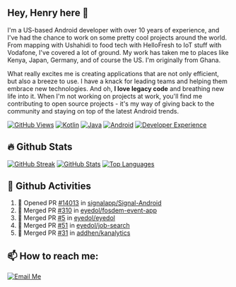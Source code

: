 ## Hey, Henry here 👋

<!-- About me -->
I'm a US-based Android developer with over 10 years of experience, and I've had the chance to work on some pretty cool projects around the world. From mapping with Ushahidi to food tech with HelloFresh to IoT stuff with Vodafone, I've covered a lot of ground. My work has taken me to places like Kenya, Japan, Germany, and of course the US. I'm originally from Ghana.

What really excites me is creating applications that are not only efficient, but also a breeze to use. I have a knack for leading teams and helping them embrace new technologies. And oh, **I love legacy code** and breathing new life into it. When I'm not working on projects at work, you'll find me contributing to open source projects - it's my way of giving back to the community and staying on top of the latest Android trends.

[![GitHub Views](https://komarev.com/ghpvc/?username=eyedol&style=for-the-badge&color=FAD230)][1]
[![Kotlin](https://img.shields.io/badge/Kotlin-♥-blue?logo=kotlin&style=for-the-badge&color=DF2FA7)][1]
[![Java](https://img.shields.io/badge/Java-♥-blue?logo=java&style=for-the-badge&color=007396)][1]
[![Android](https://img.shields.io/badge/Android-♥-blue?logo=android&style=for-the-badge&color=3DDC84)][1]
[![Developer Experience](https://img.shields.io/badge/Developer%20Experience-♥-blue?logo=github&style=for-the-badge&color=red)][1]


## 🔥 Github Stats

[![GitHub Streak](https://streak-stats.demolab.com?user=eyedol&theme=android-dark&hide_border=true&background=00000000)](https://git.io/streak-stats)
[![GitHub Stats](https://github-readme-stats.vercel.app/api?username=eyedol&hide_title=true&count_private=true&show_icons=true&theme=android-dark&bg_color=00000000&text_color=4cbc8a&hide_border=true)][1]
[![Top Languages](https://github-readme-stats.vercel.app/api/top-langs/?username=eyedol&hide_title=true&layout=compact&hide=html&theme=android-dark&bg_color=00000000&text_color=4cbc8a&hide_border=true)][1]

## 💾 Github Activities

<!--START_SECTION:activity-->
1. 💪 Opened PR [#14013](https://github.com/signalapp/Signal-Android/pull/14013) in [signalapp/Signal-Android](https://github.com/signalapp/Signal-Android)
2. 🎉 Merged PR [#310](https://github.com/eyedol/fosdem-event-app/pull/310) in [eyedol/fosdem-event-app](https://github.com/eyedol/fosdem-event-app)
3. 🎉 Merged PR [#5](https://github.com/eyedol/eyedol/pull/5) in [eyedol/eyedol](https://github.com/eyedol/eyedol)
4. 🎉 Merged PR [#51](https://github.com/eyedol/job-search/pull/51) in [eyedol/job-search](https://github.com/eyedol/job-search)
5. 🎉 Merged PR [#31](https://github.com/addhen/kanalytics/pull/31) in [addhen/kanalytics](https://github.com/addhen/kanalytics)
<!--END_SECTION:activity-->

## 📫 How to reach me:
[![Email Me](https://img.shields.io/badge/henry@addhen%20-.org-blue?logo=gmail&style=for-the-badge&color=0A84FF)][2]
<!--
**eyedol/eyedol** is a ✨ _special_ ✨ repository because its `README.md` (this file) appears on your GitHub profile.

Here are some ideas to get you started:

- 🔭 I’m currently working on ...
- 🌱 I’m currently learning ...
- 👯 I’m looking to collaborate on ...
- 🤔 I’m looking for help with ...
- 💬 Ask me about ...
- 📫 How to reach me: ...
- 😄 Pronouns: ...
- ⚡ Fun fact: ...
-->

<!-- Links --->
[1]: https://github.com/eyedol
[2]: mailto:henry[at]addhen[dot]org